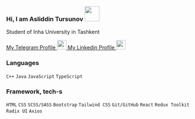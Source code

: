 ### Hi, I am Asliddin Tursunov <img src="https://media3.giphy.com/media/gM5qFksULw54NMWyry/giphy.gif?cid=ecf05e47uqunyujdrege7gtltslvn3s6qly2hchlux88ft1u&rid=giphy.gif&ct=s" width="40px">

Student of Inha University in Tashkent </br>

<a href="https://t.me/farkhodovich_04">
  My Telegram Profile <img src="https://seeklogo.com/images/T/telegram-new-2019-simple-logo-FAD5A4800F-seeklogo.com.png" width="25px">
</a>
<a href="https://www.linkedin.com/in/asliddin-tursunov/">
  My Linkedin Profile <img src="https://w7.pngwing.com/pngs/1002/775/png-transparent-in-logo-linkedin-facebook-social-media-font-awesome-icon-linkedin-blue-text-trademark-thumbnail.png" width="25px">
</a>

</br>

### Languages 
<code>C++</code>
<code>Java</code>
<code>JavaScript</code>
<code>TypeScript</code>

### Framework, tech-s
<code>HTML</code>
<code>CSS</code>
<code>SCSS/SASS</code>
<code>Bootstrap</code>
<code>Tailwind CSS</code>
<code>Git/GitHub</code>
<code>React</code>
<code>Redux Toolkit</code>
<code>Radix UI</code>
<code>Axios</code>
